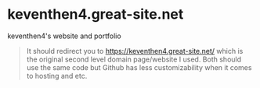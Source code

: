# keventhen4.great-site.net
keventhen4's website and portfolio

> It should redirect you to https://keventhen4.great-site.net/ which is the original second level domain page/website I used. Both should use the same code but Github has less customizability when it comes to hosting and etc.
